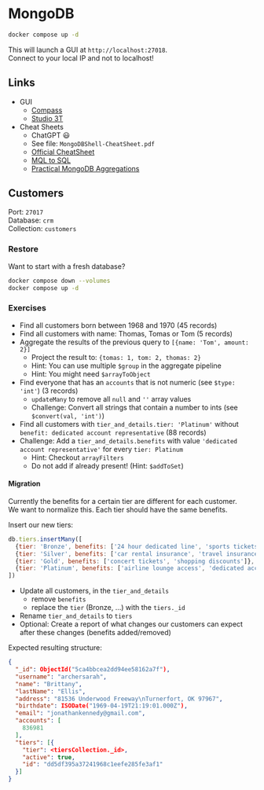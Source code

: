 MongoDB
=======

```sh
docker compose up -d
```

This will launch a GUI at `http://localhost:27018`.  
Connect to your local IP and not to localhost!


Links
-----

- GUI
  - [Compass](https://www.mongodb.com/try/download/compass)
  - [Studio 3T](https://studio3t.com/download/)
- Cheat Sheets
  - ChatGPT 😃
  - See file: `MongoDBShell-CheatSheet.pdf`
  - [Official CheatSheet](https://www.mongodb.com/developer/products/mongodb/cheat-sheet/)
  - [MQL to SQL](https://www.mongodb.com/docs/manual/reference/sql-aggregation-comparison/)
  - [Practical MongoDB Aggregations](https://www.practical-mongodb-aggregations.com/front-cover.html)


Customers
---------

Port: `27017`  
Database: `crm`  
Collection: `customers`  


### Restore

Want to start with a fresh database?

```sh
docker compose down --volumes
docker compose up -d
```


### Exercises

- Find all customers born between 1968 and 1970 (45 records)
- Find all customers with name: Thomas, Tomas or Tom (5 records)
- Aggregate the results of the previous query to `[{name: 'Tom', amount: 2}]`
  - Project the result to: `{tomas: 1, tom: 2, thomas: 2}`
  - Hint: You can use multiple `$group` in the aggregate pipeline
  - Hint: You might need `$arrayToObject`
- Find everyone that has an `accounts` that is not numeric (see `$type: 'int'`) (3 records)
  - `updateMany` to remove all `null` and `''` array values
  - Challenge: Convert all strings that contain a number to ints (see `$convert(val, 'int')`)
- Find all customers with `tier_and_details.tier: 'Platinum'` without `benefit: dedicated account representative` (88 records)
- Challenge: Add a `tier_and_details.benefits` with value `'dedicated account representative'` for every `tier: Platinum`
  - Hint: Checkout `arrayFilters`
  - Do not add if already present! (Hint: `$addToSet`)


#### Migration

Currently the benefits for a certain tier are different for each customer.  
We want to normalize this. Each tier should have the same benefits.

Insert our new tiers:

```js
db.tiers.insertMany([
  {tier: 'Bronze', benefits: ['24 hour dedicated line', 'sports tickets']},
  {tier: 'Silver', benefits: ['car rental insurance', 'travel insurance']},
  {tier: 'Gold', benefits: ['concert tickets', 'shopping discounts']},
  {tier: 'Platinum', benefits: ['airline lounge access', 'dedicated account representative']}
])
```

- Update all customers, in the `tier_and_details`
  - remove `benefits`
  - replace the `tier` (Bronze, ...) with the `tiers._id`
- Rename `tier_and_details` to `tiers`
- Optional: Create a report of what changes our customers can expect after these changes (benefits added/removed)


Expected resulting structure:

```json
{
  "_id": ObjectId("5ca4bbcea2dd94ee58162a7f"),
  "username": "archersarah",
  "name": "Brittany",
  "lastName": "Ellis",
  "address": "81536 Underwood Freeway\nTurnerfort, OK 97967",
  "birthdate": ISODate("1969-04-19T21:19:01.000Z"),
  "email": "jonathankennedy@gmail.com",
  "accounts": [
    836981
  ],
  "tiers": [{
    "tier": <tiersCollection._id>,
    "active": true,
    "id": "dd5df395a37241968c1eefe285fe3af1"
  }]
}
```

